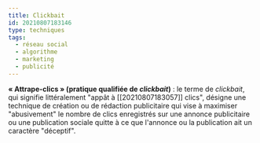 ```yaml
---
title: Clickbait
id: 20210807183146
type: techniques
tags:
  - réseau social
  - algorithme
  - marketing
  - publicité
---
```

          

**« Attrape-clics » (pratique qualifiée de _clickbait_)** : le terme de _clickbait_, qui signifie littéralement "appât à [[20210807183057]] clics", désigne une technique de création ou de rédaction publicitaire qui vise à maximiser "abusivement" le nombre de clics enregistrés sur une annonce publicitaire ou une publication sociale quitte à ce que l'annonce ou la publication ait un caractère "déceptif".

